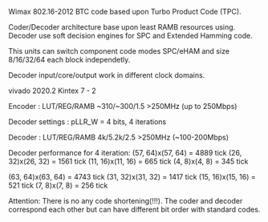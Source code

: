 Wimax 802.16-2012 BTC code based upon Turbo Product Code (TPC).

Coder/Decoder architecture base upon least RAMB resources using. Decoder use soft decision engines for SPC and Extended Hamming code. 

This units can switch component code modes SPC/eHAM and size 8/16/32/64 each block independetly. 

Decoder input/core/output work in different clock domains. 

vivado 2020.2 Kintex 7 - 2 

Encoder 	: LUT/REG/RAMB 	~310/~300/1.5	>250MHz (up to 250Mbps)

Decoder settings : pLLR_W = 4 bits, 4 iterations

Decoder 	: LUT/REG/RAMB 	4k/5.2k/2.5	>250MHz (~100-200Mbps)

Decoder performance for 4 iteration: 
(57, 64)x(57, 64) = 4889 tick
(26, 32)x(26, 32) = 1561 tick
(11, 16)x(11, 16) = 665 tick 
(4, 8)x(4, 8)     = 345 tick 

(63, 64)x(63, 64) = 4743 tick 
(31, 32)x(31, 32) = 1417 tick 
(15, 16)x(15, 16) = 521 tick 
(7, 8)x(7, 8)     = 256 tick 

Attention: There is no any code shortening(!!!). The coder and decoder correspond each other but can have different bit order with standard codes.  
